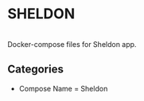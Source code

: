 # SHELDON


<br>
Docker-compose files for Sheldon app.
</br>

## Categories

<ul>
<li>Compose Name = Sheldon</li>
</ul>

